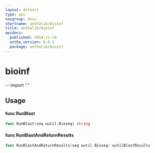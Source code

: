 ```yaml
---
layout: default
type: api
navgroup: docs
shortname: anthalib/bioinf
title: anthalib/bioinf
apidocs:
  published: 2014-11-14
  antha_version: 0.0.1
  package: anthalib/bioinf
---
```

# bioinf
--
    import "."


## Usage

#### func  RunBlast

```go
func RunBlast(seq wutil.Bioseq) string
```

#### func  RunBlastAndReturnResults

```go
func RunBlastAndReturnResults(seq wutil.Bioseq) wutilBlastResults
```
